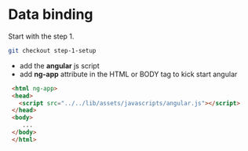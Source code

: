 Data binding
============

Start with the step 1.
```bash
git checkout step-1-setup
```

- add the **angular** js script
- add **ng-app** attribute in the HTML or BODY tag to kick start angular
 
```html
 <html ng-app>
 <head>
   <script src="../../lib/assets/javascripts/angular.js"></script>
 </head>
 <body>
    ...
 </body>
 </html>

```